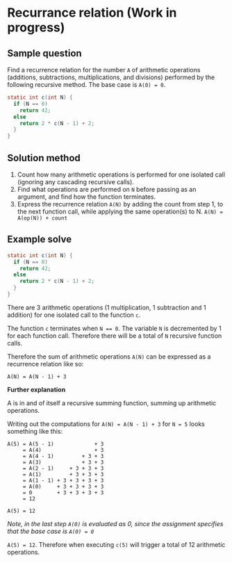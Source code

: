 # Recurrance relation (Work in progress)

## Sample question

Find a recurrence relation for the number `A` of arithmetic operations (additions, subtractions, multiplications, and divisions) performed by the following recursive method. The base case is `A(0) = 0`.

```java
static int c(int N) {
  if (N == 0)
    return 42;
  else
    return 2 * c(N - 1) + 2;
  }
}
```

## Solution method

1. Count how many arithmetic operations is performed for one isolated call (ignoring any cascading recursive calls).
2. Find what operations are performed on `N` before passing as an argument, and find how the function terminates.
3. Express the recurrence relation `A(N)` by adding the count from step 1, to the next function call, while applying the same operation(s) to N. `A(N) = A(op(N)) + count`

## Example solve

```java
static int c(int N) {
  if (N == 0)
    return 42;
  else
    return 2 * c(N - 1) + 2;
  }
}
```

There are 3 arithmetic operations (1 multiplication, 1 subtraction and 1 addition) for one isolated call to the function `c`.

The function `c` terminates when `N == 0`. The variable `N` is decremented by 1 for each function call. Therefore there will be a total of `N` recursive function calls.

Therefore the sum of arithmetic operations `A(N)` can be expressed as a recurrence relation like so:

`A(N) = A(N - 1) + 3`

**Further explanation**

A is in and of itself a recursive summing function, summing up arithmetic operations.

Writing out the computations for `A(N) = A(N - 1) + 3` for `N = 5` looks something like this:

```
A(5) = A(5 - 1)             + 3
     = A(4)                 + 3
     = A(4 - 1)         + 3 + 3
     = A(3)             + 3 + 3
     = A(2 - 1)     + 3 + 3 + 3
     = A(1)         + 3 + 3 + 3
     = A(1 - 1) + 3 + 3 + 3 + 3
     = A(0)     + 3 + 3 + 3 + 3
     = 0        + 3 + 3 + 3 + 3
     = 12

A(5) = 12
```

*Note, in the last step `A(0)` is evaluated as 0, since the assignment specifies that the base case is `A(0) = 0`*

`A(5) = 12`. Therefore when executing `c(5)` will trigger a total of 12 arithmetic operations.
